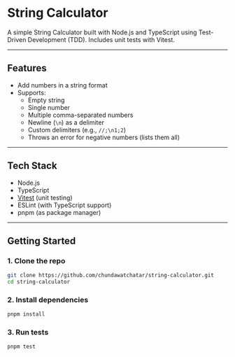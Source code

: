 # String Calculator

A simple String Calculator built with Node.js and TypeScript using Test-Driven Development (TDD). Includes unit tests with Vitest.

---

## Features

- Add numbers in a string format
- Supports:
  - Empty string
  - Single number
  - Multiple comma-separated numbers
  - Newline (`\n`) as a delimiter
  - Custom delimiters (e.g., `//;\n1;2`)
  - Throws an error for negative numbers (lists them all)

---

## Tech Stack

- Node.js
- TypeScript
- [Vitest](https://vitest.dev/) (unit testing)
- ESLint (with TypeScript support)
- pnpm (as package manager)

---

## Getting Started

### 1. Clone the repo

```bash
git clone https://github.com/chundawatchatar/string-calculator.git
cd string-calculator
```

### 2. Install dependencies

```bash
pnpm install
```

### 3. Run tests
```bash
pnpm test
```

